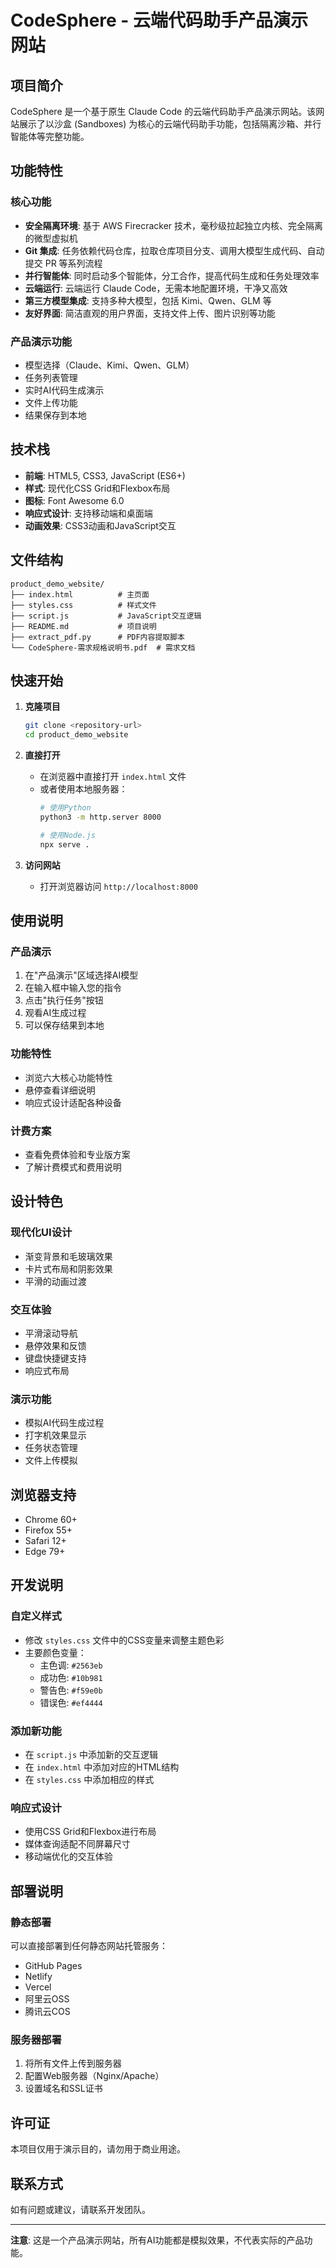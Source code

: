 # CodeSphere - 云端代码助手产品演示网站

## 项目简介

CodeSphere 是一个基于原生 Claude Code 的云端代码助手产品演示网站。该网站展示了以沙盒 (Sandboxes) 为核心的云端代码助手功能，包括隔离沙箱、并行智能体等完整功能。

## 功能特性

### 核心功能
- **安全隔离环境**: 基于 AWS Firecracker 技术，毫秒级拉起独立内核、完全隔离的微型虚拟机
- **Git 集成**: 任务依赖代码仓库，拉取仓库项目分支、调用大模型生成代码、自动提交 PR 等系列流程
- **并行智能体**: 同时启动多个智能体，分工合作，提高代码生成和任务处理效率
- **云端运行**: 云端运行 Claude Code，无需本地配置环境，干净又高效
- **第三方模型集成**: 支持多种大模型，包括 Kimi、Qwen、GLM 等
- **友好界面**: 简洁直观的用户界面，支持文件上传、图片识别等功能

### 产品演示功能
- 模型选择（Claude、Kimi、Qwen、GLM）
- 任务列表管理
- 实时AI代码生成演示
- 文件上传功能
- 结果保存到本地

## 技术栈

- **前端**: HTML5, CSS3, JavaScript (ES6+)
- **样式**: 现代化CSS Grid和Flexbox布局
- **图标**: Font Awesome 6.0
- **响应式设计**: 支持移动端和桌面端
- **动画效果**: CSS3动画和JavaScript交互

## 文件结构

```
product_demo_website/
├── index.html          # 主页面
├── styles.css          # 样式文件
├── script.js           # JavaScript交互逻辑
├── README.md           # 项目说明
├── extract_pdf.py      # PDF内容提取脚本
└── CodeSphere-需求规格说明书.pdf  # 需求文档
```

## 快速开始

1. **克隆项目**
   ```bash
   git clone <repository-url>
   cd product_demo_website
   ```

2. **直接打开**
   - 在浏览器中直接打开 `index.html` 文件
   - 或者使用本地服务器：
     ```bash
     # 使用Python
     python3 -m http.server 8000
     
     # 使用Node.js
     npx serve .
     ```

3. **访问网站**
   - 打开浏览器访问 `http://localhost:8000`

## 使用说明

### 产品演示
1. 在"产品演示"区域选择AI模型
2. 在输入框中输入您的指令
3. 点击"执行任务"按钮
4. 观看AI生成过程
5. 可以保存结果到本地

### 功能特性
- 浏览六大核心功能特性
- 悬停查看详细说明
- 响应式设计适配各种设备

### 计费方案
- 查看免费体验和专业版方案
- 了解计费模式和费用说明

## 设计特色

### 现代化UI设计
- 渐变背景和毛玻璃效果
- 卡片式布局和阴影效果
- 平滑的动画过渡

### 交互体验
- 平滑滚动导航
- 悬停效果和反馈
- 键盘快捷键支持
- 响应式布局

### 演示功能
- 模拟AI代码生成过程
- 打字机效果显示
- 任务状态管理
- 文件上传模拟

## 浏览器支持

- Chrome 60+
- Firefox 55+
- Safari 12+
- Edge 79+

## 开发说明

### 自定义样式
- 修改 `styles.css` 文件中的CSS变量来调整主题色彩
- 主要颜色变量：
  - 主色调: `#2563eb`
  - 成功色: `#10b981`
  - 警告色: `#f59e0b`
  - 错误色: `#ef4444`

### 添加新功能
- 在 `script.js` 中添加新的交互逻辑
- 在 `index.html` 中添加对应的HTML结构
- 在 `styles.css` 中添加相应的样式

### 响应式设计
- 使用CSS Grid和Flexbox进行布局
- 媒体查询适配不同屏幕尺寸
- 移动端优化的交互体验

## 部署说明

### 静态部署
可以直接部署到任何静态网站托管服务：
- GitHub Pages
- Netlify
- Vercel
- 阿里云OSS
- 腾讯云COS

### 服务器部署
1. 将所有文件上传到服务器
2. 配置Web服务器（Nginx/Apache）
3. 设置域名和SSL证书

## 许可证

本项目仅用于演示目的，请勿用于商业用途。

## 联系方式

如有问题或建议，请联系开发团队。

---

**注意**: 这是一个产品演示网站，所有AI功能都是模拟效果，不代表实际的产品功能。 